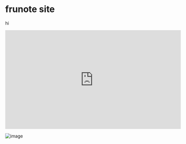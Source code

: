 # frunote site
hi

<iframe width="560" height="315" src="https://musiclab.chromeexperiments.com/Song-Maker/embed/6042635864768512" frameborder="0" allowfullscreen></iframe>


![image](https://github.com/user-attachments/assets/11b80363-784f-4ac6-8f93-e8992575d36b)
